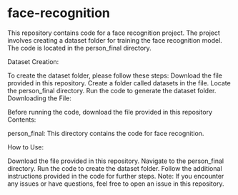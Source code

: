 # face-recognition
This repository contains code for a face recognition project. 
The project involves creating a dataset folder for training the face recognition model. 
The code is located in the person_final directory.

Dataset Creation:

To create the dataset folder, please follow these steps:
Download the file provided in this repository. Create a folder called datasets in the file.
Locate the person_final directory.
Run the code to generate the dataset folder.
Downloading the File:

Before running the code, download the file provided in this repository
Contents:

person_final: This directory contains the code for face recognition.

How to Use:

Download the file provided in this repository.
Navigate to the person_final directory.
Run the code to create the dataset folder.
Follow the additional instructions provided in the code for further steps.
Note: If you encounter any issues or have questions, feel free to open an issue in this repository.
